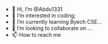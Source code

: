 - 👋 Hi, I’m @Abdu1331
- 👀 I’m interested in coding;
- 🌱 I’m currently learning Byech CSE...
- 💞️ I’m looking to collaborate on ...
- 📫 How to reach me 

<!---
Abdu1331/Abdu1331 is a ✨ special ✨ repository because its `README.md` (this file) appears on your GitHub profile.
You can click the Preview link to take a look at your changes.
--->
